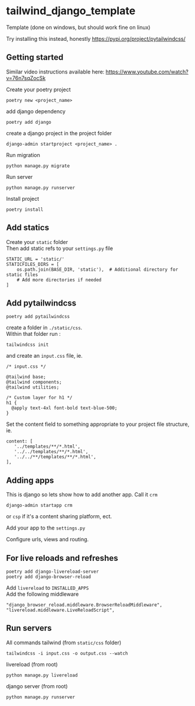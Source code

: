 # tailwind_django_template
Template (done on windows, but should work fine on linux)

Try installing this instead, honestly
https://pypi.org/project/pytailwindcss/

## Getting started
Similar video instructions available here: https://www.youtube.com/watch?v=76n7sqZocSk

Create your poetry project
```
poetry new <project_name>
```
add django dependency
```
poetry add django
```
create a django project in the project folder
```
django-admin startproject <project_name> .
```
Run migration
```
python manage.py migrate
```
Run server
```
python manage.py runserver
```
Install project
```
poetry install
```

## Add statics
Create your `static` folder<br>
Then add static refs to your `settings.py` file
```
STATIC_URL = 'static/'
STATICFILES_DIRS = [
    os.path.join(BASE_DIR, 'static'),  # Additional directory for static files
    # Add more directories if needed
]
```
## Add pytailwindcss
```
poetry add pytailwindcss
```
create a folder in `./static/css`. <br>
Within that folder run :
```
tailwindcss init
```
and create an `input.css` file, ie.
```
/* input.css */

@tailwind base;
@tailwind components;
@tailwind utilities;

/* Custom layer for h1 */
h1 {
  @apply text-4xl font-bold text-blue-500;
}
```
Set the content field to something appropriate to your project file structure, ie.
```
content: [
   '../templates/**/*.html',
   '../../templates/**/*.html',
   '../../**/templates/**/*.html',
],
```

## Adding apps

This is django so lets show how to add another app. Call it `crm`
```
django-admin startapp crm
```
or `csp` if it's a content sharing platform, ect.

Add your app to the `settings.py`

Configure urls, views and routing.

## For live reloads and refreshes
```
poetry add django-livereload-server
poetry add django-browser-reload
``` 
Add `livereload` to `INSTALLED_APPS`<br>
Add the following middleware
```
"django_browser_reload.middleware.BrowserReloadMiddleware",
"livereload.middleware.LiveReloadScript",
```
## Run servers
All commands
tailwind (from `static/css` folder)
```
tailwindcss -i input.css -o output.css --watch
```
livereload (from root)
```
python manage.py livereload
```
django server (from root)
```
python manage.py runserver
```